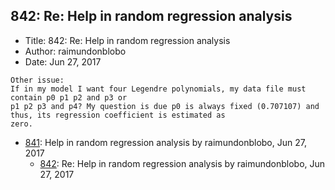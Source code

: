 ## 842: Re: Help in random regression analysis

- Title: 842: Re: Help in random regression analysis
- Author: raimundonblobo
- Date: Jun 27, 2017
```
Other issue:
If in my model I want four Legendre polynomials, my data file must contain p0 p1 p2 and p3 or
p1 p2 p3 and p4? My question is due p0 is always fixed (0.707107) and thus, its regression coefficient is estimated as
zero. 
```

- [841](0841.md): Help in random regression analysis by raimundonblobo, Jun 27, 2017
    - [842](0842.md): Re: Help in random regression analysis by raimundonblobo, Jun 27, 2017

